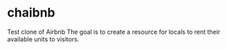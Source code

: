 # chaibnb
Test clone of Airbnb
The goal is to create a resource for locals to rent their available units to visitors.
